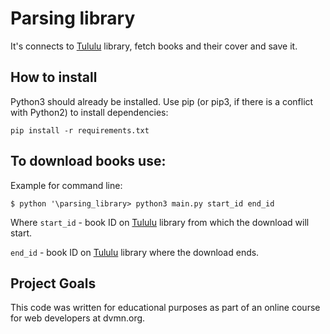 # Parsing library

It's connects to [Tululu](https://tululu.org/) library, fetch books and their cover and save it.

## How to install


Python3 should already be installed. Use pip (or pip3, if there is a conflict with Python2) to install dependencies:
```
pip install -r requirements.txt
```

## To download books use:

Example for command line:
```
$ python '\parsing_library> python3 main.py start_id end_id
```

Where `start_id` - book ID on [Tululu](https://tululu.org/) library from which the download will start.

`end_id` - book ID on [Tululu](https://tululu.org/) library where the download ends.


## Project Goals

This code was written for educational purposes as part of an online course for web developers at dvmn.org.